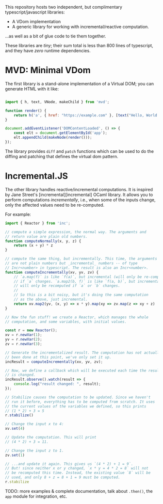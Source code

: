 This repository hosts two independent, but complimentary
typescript/javascript libraries:

- A VDom implementation
- A generic library for working with incremental/reactive computation.

...as well as a bit of glue code to tie them together.

These libraries are *tiny*; their sum total is less than 800 lines of
typescript, and they have *zero* runtime dependencies.

# MVD: Minimal VDom

The first library is a stand-alone implementation of a Virtual DOM;
you can generate HTML with it like:

```javascript

import { h, text, VNode, makeChild } from 'mvd';

function render() {
    return h('a', { href: "https://example.com" }, [text("Hello, World!")]);
}

document.addEventListener('DOMContentLoaded', () => {
    const elt = document.getElementById('app');
    elt.appendChild(makeNode(render()));
});

```

The library provides `diff` and `patch` functions which can be used to
do the diffing and patching that defines the virtual dom pattern.

# Incremental.JS

The other library handles reactive/incremental computations. It is
inspired by Jane Street's [incremental][incremental] OCaml library.
It allows you to perform computations _incrementally_, i.e., when some
of the inputs change, only the affected values need to be re-computed.

For example:

```javascript
import { Reactor } from 'inc';

// compute a simple expression, the normal way. The arguments and
// return value are plain old numbers.
function computeNormally(x, y, z) {
    return (x + y) * z
}

// compute the same thing, but incrementally. This time, the arguments
// are not plain numbers but _incremental_ numbers -- of type
// Incr<number> in typescript. The result is also an Incr<number>.
function computeIncrementally(xv, yv, zv) {
    // `a.map(f)` is like `f(a)`, but incremental (will only be re-computed
    // if `a` changes. `a.map2(b, f)` is like `f(a, b)`, but incremental
    // will only be recomputed if `a` or `b` changes.
    //
    // So this is a bit noisy, but it's doing the same computation
    // as the above, just incremental.
    return xv.map2(yv, (x, y) => x * y).map(xy => zv.map(z => xy + z)
}

// Now the fun stuff! we create a Reactor, which manages the whole
// computation, and some variables, with initial values.

const r = new Reactor();
xv = r.newVar(1);
yv = r.newVar(2);
zv = r.newVar(3);

// Generate the incrementalized result. The computation has not actually
// been done at this point, we've only set it up.
incResult = computeIncrementally(xv, yv, zv);

// Now, we define a callback which will be executed each time the result
// is changed.
incResult.observe().watch(result => {
    console.log("result changed: ", result);
});

// Stabilize causes the computation to be updated. Since we haven't
// run it before, everything has to be computed from scratch. It uses
// the current values of the variables we defined, so this prints
// (1 * 2) + 3 = 5
r.stabilize()

// Change the input x to 4:
xv.set(4)

// Update the computation. This will print
// (4 * 2) + 3 = 11.

// Change the input z to 1.
zv.set(1)

// ...and update it again. This gives us `(4 * 2) + 1 = 9`.
// But! since neither x or y changed, `x * y = 4 * 2 = 8` will not
// be recomputed this time. Instead, the existing value `8` will be
// used, and only 8 + z = 8 + 1 = 9 must be computed.
r.stabilize
```

TODO: more examples & complete documentation, talk about `.then()`, the
`app` module for integration, etc.
